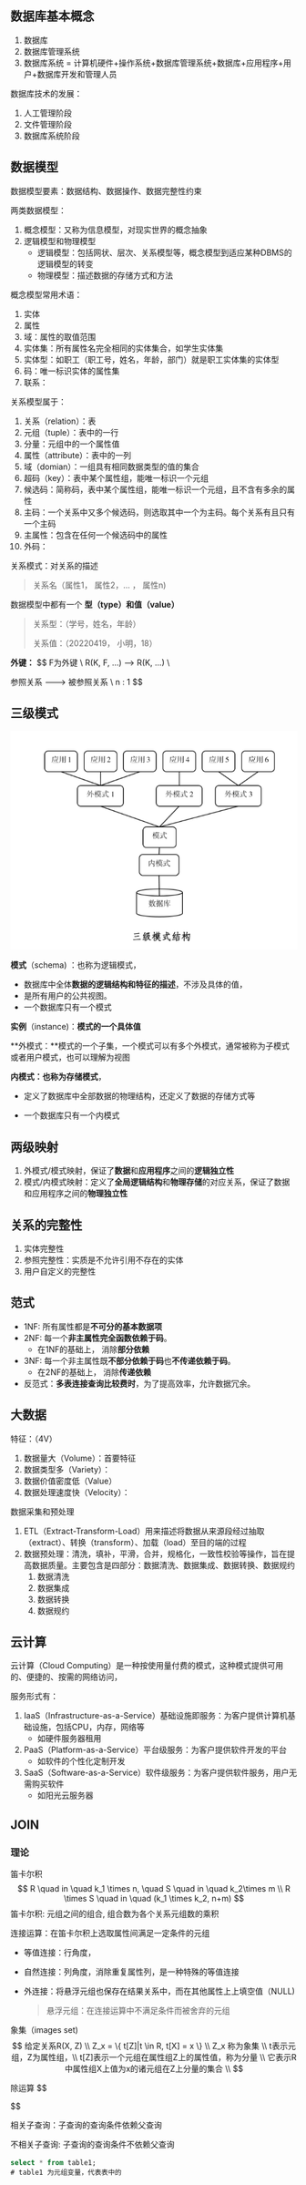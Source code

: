 ## 数据库基本概念

1. 数据库
2. 数据库管理系统
3. 数据库系统 = 计算机硬件+操作系统+数据库管理系统+数据库+应用程序+用户+数据库开发和管理人员

数据库技术的发展：

1. 人工管理阶段
2. 文件管理阶段
3. 数据库系统阶段

## 数据模型

数据模型要素：数据结构、数据操作、数据完整性约束

两类数据模型：

1. 概念模型：又称为信息模型，对现实世界的概念抽象
2. 逻辑模型和物理模型
   - 逻辑模型：包括网状、层次、关系模型等，概念模型到适应某种DBMS的逻辑模型的转变
   - 物理模型：描述数据的存储方式和方法

概念模型常用术语：

1. 实体
2. 属性
3. 域：属性的取值范围
4. 实体集：所有属性名完全相同的实体集合，如学生实体集
5. 实体型：如职工（职工号，姓名，年龄，部门）就是职工实体集的实体型
6. 码：唯一标识实体的属性集
7. 联系：

关系模型属于：

1. 关系（relation）：表
2. 元组（tuple）：表中的一行
3. 分量：元组中的一个属性值
4. 属性（attribute）：表中的一列
5. 域（domian）：一组具有相同数据类型的值的集合
6. 超码（key）：表中某个属性组，能唯一标识一个元组
7. 候选码：简称码，表中某个属性组，能唯一标识一个元组，且不含有多余的属性
8. 主码：一个关系中又多个候选码，则选取其中一个为主码。每个关系有且只有一个主码
9. 主属性：包含在任何一个候选码中的属性
10. 外码：



关系模式：对关系的描述

> 关系名（属性1， 属性2，... ， 属性n)

数据模型中都有一个 **型（type）**和**值（value）**

> 关系型：（学号，姓名，年龄）
>
> 关系值：（20220419， 小明，18）





**外键：**
$$
F为外键 \\
R(K, F, ...) --> R(K, ...) \\

参照关系 ---> 被参照关系 \\
n : 1
$$

## 三级模式

![image-20221108150021460](数据库原理.assets/image-20221108150021460.png)

**模式**（schema) ：也称为逻辑模式，

- 数据库中全体**数据的逻辑结构和特征的描述**，不涉及具体的值，
- 是所有用户的公共视图。
- 一个数据库只有一个模式

**实例**（instance)：**模式的一个具体值**



**外模式：**模式的一个子集，一个模式可以有多个外模式，通常被称为子模式或者用户模式，也可以理解为视图

**内模式：**也称为**存储模式**，

- 定义了数据库中全部数据的物理结构，还定义了数据的存储方式等

- 一个数据库只有一个内模式

## 两级映射

1. 外模式/模式映射，保证了**数据**和**应用程序**之间的**逻辑独立性**
2. 模式/内模式映射：定义了**全局逻辑结构**和**物理存储**的对应关系，保证了数据和应用程序之间的**物理独立性**

## 关系的完整性

1. 实体完整性
2. 参照完整性：实质是不允许引用不存在的实体
3. 用户自定义的完整性

## 范式

- 1NF: 所有属性都是**不可分的基本数据项**
- 2NF: 每一个**非主属性完全函数依赖于码**。
  - 在1NF的基础上， 消除**部分依赖**
- 3NF: 每一个非主属性既**不部分依赖于码**也**不传递依赖于码**。
  - 在2NF的基础上， 消除**传递依赖**
- 反范式：**多表连接查询比较费时**，为了提高效率，允许数据冗余。



## 大数据

特征：（4V）

1. 数据量大（Volume）：首要特征
2. 数据类型多（Variety）：
3. 数据价值密度低（Value）
4. 数据处理速度快（Velocity）：

数据采集和预处理

1. ETL（Extract-Transform-Load）用来描述将数据从来源段经过抽取（extract）、转换（transform）、加载（load）至目的端的过程
2. 数据预处理：清洗，填补，平滑，合并，规格化，一致性校验等操作，旨在提高数据质量。主要包含是四部分：数据清洗、数据集成、数据转换、数据规约
   1. 数据清洗
   2. 数据集成
   3. 数据转换
   4. 数据规约

## 云计算

云计算（Cloud Computing）是一种按使用量付费的模式，这种模式提供可用的、便捷的、按需的网络访问，

服务形式有：

1. IaaS（Infrastructure-as-a-Service）基础设施即服务：为客户提供计算机基础设施，包括CPU，内存，网络等
   - 如硬件服务器租用
2. PaaS（Platform-as-a-Service）平台级服务：为客户提供软件开发的平台
   - 如软件的个性化定制开发
3. SaaS（Software-as-a-Service）软件级服务：为客户提供软件服务，用户无需购买软件
   - 如阳光云服务器

## JOIN

### 理论

笛卡尔积
$$
R \quad in \quad k_1 \times n,  \quad S \quad in \quad k_2\times m \\
R \times S \quad in \quad (k_1 \times k_2, n+m)
$$
笛卡尔积: 元组之间的组合, 组合数为各个关系元组数的乘积

连接运算：在笛卡尔积上选取属性间满足一定条件的元组 

- 等值连接：行角度，

- 自然连接：列角度，消除重复属性列，是一种特殊的等值连接

- 外连接：将悬浮元组也保存在结果关系中，而在其他属性上上填空值（NULL)

  > 悬浮元组：在连接运算中不满足条件而被舍弃的元组



象集（images set)
$$
给定关系R(X, Z) \\
Z_x = \{ t[Z]|t \in R, t[X] = x \} \\
Z_x 称为象集 \\
t表示元组，Z为属性组，\\
t[Z]表示一个元组在属性组Z上的属性值，称为分量 \\
它表示R中属性组X上值为x的诸元组在Z上分量的集合 \\
$$


除运算
$$

$$


相关子查询：子查询的查询条件依赖父查询

不相关子查询: 子查询的查询条件不依赖父查询



```sql
select * from table1;
# table1 为元组变量，代表表中的
```


